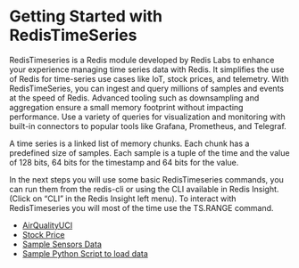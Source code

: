 # Getting Started with RedisTimeSeries

RedisTimeseries is a Redis module developed by Redis Labs to enhance your experience managing time series data with Redis. It simplifies the use of Redis for time-series use cases like IoT, stock prices, and telemetry. With RedisTimeSeries, you can ingest and query millions of samples and events at the speed of Redis. Advanced tooling such as downsampling and aggregation ensure a small memory footprint without impacting performance. Use a variety of queries for visualization and monitoring with built-in connectors to popular tools like Grafana, Prometheus, and Telegraf.

A time series is a linked list of memory chunks. Each chunk has a predefined size of samples. Each sample is a tuple of the time and the value of 128 bits, 64 bits for the timestamp and 64 bits for the value.


In the next steps you will use some basic RedisTimeseries commands, you can run them from the redis-cli or using the CLI available in Redis Insight. (Click on “CLI” in the Redis Insight left menu).
To interact with RedisTimeseries you will most of the time use the TS.RANGE command.

- [AirQualityUCI](https://github.com/redis-developer/redis-datasets/blob/master/redistimeseries/AirQualityUCI/README.md)
- [Stock Price](https://github.com/redis-developer/redis-datasets/blob/master/redistimeseries/StockPrice/README.md)
- [Sample Sensors Data](https://github.com/redis-developer/redis-datasets/tree/master/redistimeseries/sample/sensor_data)
- [Sample Python Script to load data](https://github.com/redis-developer/redis-datasets/blob/master/redistimeseries/sample/python/README.md)
